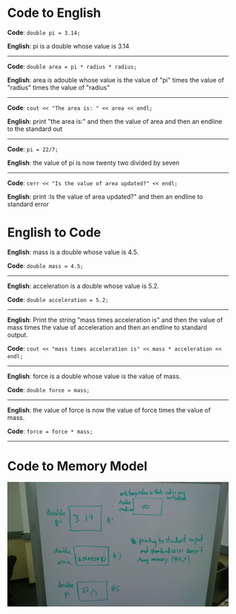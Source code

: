 # Code to English 

**Code**: `double pi = 3.14;`

**English**: pi is a double whose value is 3.14

---

**Code**: `double area = pi * radius * radius;`

**English**: area is adouble whose value is the value of "pi" times the value of "radius" times the value of "radius"

---

**Code**: `cout << "The area is: " << area << endl;`

**English**: print "the area is:" and then the value of area and then an endline to the standard out

---

**Code**: `pi = 22/7;`

**English**: the value of pi is now twenty two divided by seven

---

**Code**: `cerr << "Is the value of area updated?" << endl;`

**English**: print :Is the value of area updated?" and then an endline to standard error


# English to Code

**English**: mass is a double whose value is 4.5.

**Code**: `double mass = 4.5;`

---

**English**: acceleration is a double whose value is 5.2.

**Code**: `double acceleration = 5.2;`

---

**English**: Print the string "mass times acceleration is" and then the value of mass times the value of acceleration and then an endline to standard output.

**Code**: `cout << "mass times acceleration is" << mass * acceleration << endl;`

---

**English**: force is a double whose value is the value of mass.

**Code**: `double force = mass;` 

---

**English**: the value of force is now the value of force times the value of mass.

**Code**: `force = force * mass;`

---

# Code to Memory Model 


![Upload your image so it links here](memory_model.jpg)
